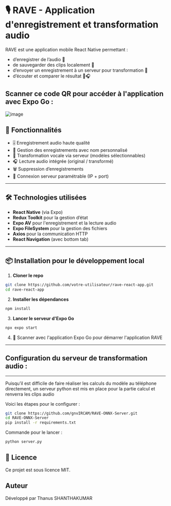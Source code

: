 # 🎙️ RAVE - Application d'enregistrement et transformation audio

RAVE est une application mobile React Native permettant :

- d’enregistrer de l’audio 🎤  
- de sauvegarder des clips localement 💾  
- d’envoyer un enregistrement à un serveur pour transformation 🔄  
- d’écouter et comparer le résultat 🧠🎧

Scanner ce code QR pour accéder à l'application avec Expo Go : 
---
![image](https://github.com/user-attachments/assets/f6cc925a-7c78-4d87-aea0-f530229b2f2c)


## 🚀 Fonctionnalités

- 🎚️ Enregistrement audio haute qualité
- 📂 Gestion des enregistrements avec nom personnalisé
- 🔄 Transformation vocale via serveur (modèles sélectionnables)
- 🎧 Lecture audio intégrée (original / transformé)
- 🗑️ Suppression d’enregistrements
- 🔌 Connexion serveur paramétrable (IP + port)

---

## 🛠️ Technologies utilisées

- **React Native** (via Expo)
- **Redux Toolkit** pour la gestion d’état
- **Expo AV** pour l'enregistrement et la lecture audio
- **Expo FileSystem** pour la gestion des fichiers
- **Axios** pour la communication HTTP
- **React Navigation** (avec bottom tab)

---

## 📦 Installation pour le développement local

1. **Cloner le repo**

```bash
git clone https://github.com/votre-utilisateur/rave-react-app.git
cd rave-react-app
```

2. **Installer les dépendances**

```bash
npm install
```
3. **Lancer le serveur d'Expo Go**
```bash
npx expo start
```

4. 📱 Scanner avec l'application Expo Go pour démarrer l'application RAVE

---

## Configuration du serveur de transformation audio :
---
Puisqu’il est difficile de faire réaliser les calculs du modèle au téléphone directement,
un serveur python est mis en place pour la partie calcul et renverra les clips audio

Voici les étapes pour le configurer : 

```bash
git clone https://github.com/gnvIRCAM/RAVE-ONNX-Server.git
cd RAVE-ONNX-Server
pip install -r requirements.txt
```
Commande pour le lancer : 

```bash
python server.py
```

## 📄 Licence

Ce projet est sous licence MIT.

## Auteur

Développé par Thanus SHANTHAKUMAR
